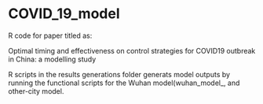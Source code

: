 # COVID_19_model
R code for paper titled as:

Optimal timing and effectiveness on control strategies for COVID19 outbreak in China: a modelling study


R scripts in the results generations folder generats model outputs by running the functional scripts for the Wuhan model(wuhan_model_, and other-city model.
